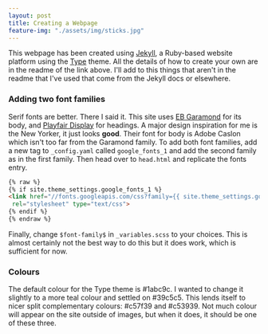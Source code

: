 ```yaml
---
layout: post
title: Creating a Webpage
feature-img: "./assets/img/sticks.jpg"
---
```

This webpage has been created using [Jekyll](https://jekyllrb.com/), a Ruby-based website platform using the [Type](https://github.com/rohanchandra/type-theme) theme. All the details of how to create your own are in the readme of the link above. I'll add to this things that aren't in the readme that I've used that come from the Jekyll docs or elsewhere.

### Adding two font families
Serif fonts are better. There I said it. This site uses [EB Garamond](https://fonts.google.com/specimen/EB+Garamond) for its body, and [Playfair Display](https://fonts.google.com/specimen/Playfair+Display) for headings. A major design inspiration for me is the New Yorker, it just looks **good**. Their font for body is Adobe Caslon which isn't too far from the Garamond family. To add both font families, add a new tag to `_config.yaml` called `google_fonts_1` and add the second family as in the first family. Then head over to `head.html` and replicate the fonts entry.
```html
{% raw %}
{% if site.theme_settings.google_fonts_1 %}
<link href="//fonts.googleapis.com/css?family={{ site.theme_settings.google_fonts_1 }}"
 rel="stylesheet" type="text/css">
{% endif %}
{% endraw %}
```

Finally, change `$font-family$` in `_variables.scss` to your choices. This is almost certainly not the best way to do this but it does work, which is sufficient for now.

### Colours
The default colour for the Type theme is #1abc9c. I wanted to change it slightly to a more teal colour and settled on #39c5c5. This lends itself to nicer split complementary colours: #c57f39 and #c53939. Not much colour will appear on the site outside of images, but when it does, it should be one of these three.
